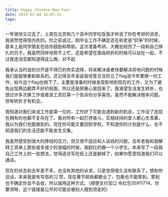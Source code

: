```yaml
---
title: Happy Chinese New Year
date: 2019-02-04 16:07:31
tags:
---
```


一年很快又过去了，上周在北京和几个高中同学吃饭我才听说了你在考研的消息，我突然觉得怪内疚的。你之前说过，刚毕业工作不确定还在和老爸“抗争”的时候，基本上是同学朋友在给你鼓励和帮助。这次准备考研，大概也经历了一段和自己挣扎的日子，我虽然同样地帮不上忙，还是希望在面临转折的时候可以站在一起，不过我连消息都知道得这么晚，对不起

我承认当时说的分开是不得已的务实选择，将来解决或者快要解决异地问题的时候我们是能够重新联系的。还记得去年圣诞我信誓旦旦的立了flag说今年要换一份工作，如今这个flag也倒下了。主要是准备的时候发现影响到现在的工作，又为了避免出现两边都弄不好的局面，所以还是把重心放回来了。我渴望生活发生转折，也想过许多次换工作或者涨工资后第一个告诉你分享喜悦，虽然不能解决根本问题，但有转折才有机会。

我知道对我们来说工作是第一位的，工作好了可能会遇到新的机会，工作没了连现在拥有的也都不复存在了。我对所有一起打拼奋斗，互相扶持的爱人都心生羡慕，我以为我们也能做到的。现在你可能又要回到学校，不知道你的计划是什么，也不知道我们的生活还能不能发生交集。

我虽然感受到很大的挣钱的压力，但又很不适应和人谈钱的问题，去年老板和我解释工资单上那些或多或少的涨幅的时候，我脸红的像一个小学生。本来写了一段我自己工作上的一些想法，觉得适合写在纸上还是删掉了，如果你愿意知道我们可以通话。

现在的状态和去年差不多，也没有其他的诉求，只是觉得很久没有联系了，想和你说话。本来我是有写信的习
惯，现在春节邮局都歇业了，包裹也不能寄到，寄到也不确定你会不会收，所以就用这种方式。（顺便支付宝口
令红包35911774，你要领呀，这个链接是公开的可能会被别人搜到领走的）
